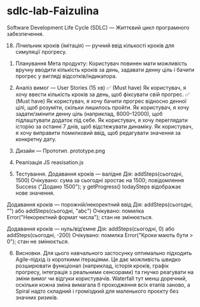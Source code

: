 # sdlc-lab-Faizulina
Software Development Life Cycle (SDLC) — Життєвий цикл програмного забезпечення.

18.	Лічильник кроків (імітація) — ручний ввід кількості кроків для симуляції прогресу.

1) Планування 
Мета продукту:
Користувач повинен мати можливість вручну вводити кількість кроків за день, задавати денну ціль і бачити прогрес у вигляді відсотків/індикатора.

2) Аналіз вимог — User Stories (15 хв)
✅ (Must have) Як користувач, я хочу ввести кількість кроків за день, щоб фіксувати свій прогрес.
✅ (Must have) Як користувач, я хочу бачити прогрес відносно денної цілі, щоб розуміти, скільки лишилось пройти.
Як користувач, я хочу задати/змінити денну ціль (наприклад, 8000–12000), щоб підлаштувати додаток під себе.
Як користувач, я хочу переглядати історію за останні 7 днів, щоб відстежувати динаміку.
Як користувач, я хочу виправити помилковий ввід, щоб редагувати значення за конкретну дату.

3) Дизайн — Прототип.
   prototype.png
   
5) Реалізація JS
   reasisation.js

6) Тестування.
Додавання кроків — валідне
Дія: addSteps(сьогодні, 1500)
Очікувано: сума за сьогодні зростає на 1500; повідомлення Success ("Додано 1500"); у getProgress() todaySteps відображає нове значення.

Додавання кроків — порожній/некоректний ввід
Дія: addSteps(сьогодні, "") або addSteps(сьогодні, "abc")
Очікувано: помилка Error("Некоректний формат числа"); стан не змінюється.

Додавання кроків — нуль/від’ємне
Дія: addSteps(сьогодні, 0) або addSteps(сьогодні, -200)
Очікувано: помилка Error("Кроки мають бути > 0"); стан не змінюється.

6. Висновки.
Для цього навчального застосунку оптимально підходить Agile-підхід із короткими ітераціями.
Це дає можливість швидко розширювати функціонал (наприклад, історія кроків, графік прогресу, інтеграція з реальними сенсорами) та гнучко реагувати на зміни вимог чи відгуки користувачів.
Waterfall тут менш доречний, оскільки кожна зміна вимагала б проходження всіх етапів заново, а Spiral надто складний і громіздкий для маленького проєкту без значних ризиків.
